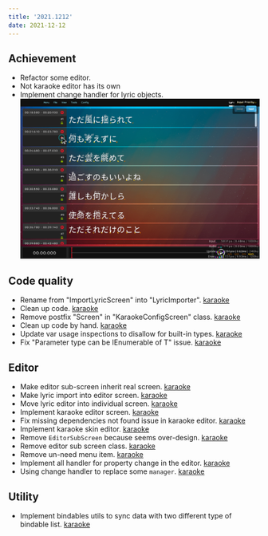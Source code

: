 ```yaml
---
title: '2021.1212'
date: 2021-12-12
---
```


## Achievement
- Refactor some editor.
- Not karaoke editor has its own
- Implement change handler for lyric objects.
![](res/2021-12-12-20-31-08.png)

## Code quality
- Rename from "ImportLyricScreen" into "LyricImporter". [karaoke](#934#936@andy840119)
- Clean up code. [karaoke](#946@andy840119)
- Remove postfix "Screen" in "KaraokeConfigScreen" class. [karaoke](#941#947@andy840119)
- Clean up code by hand. [karaoke](#948@andy840119)
- Update var usage inspections to disallow for built-in types. [karaoke](#966#967@andy840119)
- Fix "Parameter type can be IEnumerable of T" issue. [karaoke](#968#969@andy840119)

## Editor
- Make editor sub-screen inherit real screen. [karaoke](#933@andy840119)
- Make lyric import into editor screen. [karaoke](#932@andy840119)
- Move lyric editor into individual screen. [karaoke](#931@andy840119)
- Implement karaoke editor screen. [karaoke](#935@andy840119)
- Fix missing dependencies not found issue in karaoke editor. [karaoke](#939@andy840119)
- Implement karaoke skin editor. [karaoke](#942@andy840119)
- Remove `EditorSubScreen` because seems over-design. [karaoke](#940@andy840119)
- Remove editor sub screen class. [karaoke](#944@andy840119)
- Remove un-need menu item. [karaoke](#945@andy840119)
- Implement all handler for property change in the editor. [karaoke](#954#962@andy840119)
- Using change handler to replace some `manager`. [karaoke](#957$964@andy840119)

## Utility
- Implement bindables utils to sync data with two different type of bindable list. [karaoke](#956@andy840119)